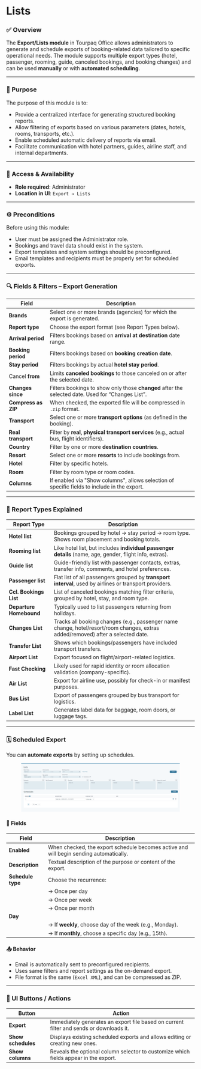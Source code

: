 # Lists

### ✅ Overview

The **Export/Lists module** in Tourpaq Office allows administrators to generate and schedule exports of booking-related data tailored to specific operational needs. The module supports multiple export types (hotel, passenger, rooming, guide, canceled bookings, and booking changes) and can be used **manually** or with **automated scheduling**.

***

### 🎯 Purpose

The purpose of this module is to:

* Provide a centralized interface for generating structured booking reports.
* Allow filtering of exports based on various parameters (dates, hotels, rooms, transports, etc.).
* Enable scheduled automatic delivery of reports via email.
* Facilitate communication with hotel partners, guides, airline staff, and internal departments.

***

### 👤 Access & Availability

* **Role required**: Administrator
* **Location in UI**: `Export → Lists`

***

### ⚙️ Preconditions

Before using this module:

* User must be assigned the Administrator role.
* Bookings and travel data should exist in the system.
* Export templates and system settings should be preconfigured.
* Email templates and recipients must be properly set for scheduled exports.

***

### 🔍 Fields & Filters – Export Generation

| Field               | Description                                                                                       |
| ------------------- | ------------------------------------------------------------------------------------------------- |
| **Brands**          | Select one or more brands (agencies) for which the export is generated.                           |
| **Report type**     | Choose the export format (see Report Types below).                                                |
| **Arrival period**  | Filters bookings based on **arrival at destination** date range.                                  |
| **Booking period**  | Filters bookings based on **booking creation date**.                                              |
| **Stay period**     | Filters bookings by actual **hotel stay period**.                                                 |
|  Cancel **from**    | Limits **canceled bookings** to those canceled on or after the selected date.                     |
| **Changes since**   | Filters bookings to show only those **changed** after the selected date. Used for “Changes List”. |
| **Compress as ZIP** | When checked, the exported file will be compressed in `.zip` format.                              |
| **Transport**       | Select one or more **transport options** (as defined in the booking).                             |
| **Real transport**  | Filter by **real, physical transport services** (e.g., actual bus, flight identifiers).           |
| **Country**         | Filter by one or more **destination countries**.                                                  |
| **Resort**          | Select one or more **resorts** to include bookings from.                                          |
| **Hotel**           | Filter by specific hotels.                                                                        |
| **Room**            | Filter by room type or room codes.                                                                |
| **Columns**         | If enabled via "Show columns", allows selection of specific fields to include in the export.      |

***

### 📄 Report Types Explained

| Report Type             | Description                                                                                                                      |
| ----------------------- | -------------------------------------------------------------------------------------------------------------------------------- |
| **Hotel list**          | Bookings grouped by hotel → stay period → room type. Shows room placement and booking totals.                                    |
| **Rooming list**        | Like hotel list, but includes **individual passenger details** (name, age, gender, flight info, extras).                         |
| **Guide list**          | Guide-friendly list with passenger contacts, extras, transfer info, comments, and hotel preferences.                             |
| **Passenger list**      | Flat list of all passengers grouped by **transport interval**, used by airlines or transport providers.                          |
| **Ccl. Bookings List**  | List of canceled bookings matching filter criteria, grouped by hotel, stay, and room type.                                       |
| **Departure Homebound** | Typically used to list passengers returning from holidays.                                                                       |
| **Changes List**        | Tracks all booking changes (e.g., passenger name change, hotel/resort/room changes, extras added/removed) after a selected date. |
| **Transfer List**       | Shows which bookings/passengers have included transport transfers.                                                               |
| **Airport List**        | Export focused on flight/airport-related logistics.                                                                              |
| **Fast Checking**       | Likely used for rapid identity or room allocation validation (company-specific).                                                 |
| **Air List**            | Export for airline use, possibly for check-in or manifest purposes.                                                              |
| **Bus List**            | Export of passengers grouped by bus transport for logistics.                                                                     |
| **Label List**          | Generates label data for baggage, room doors, or luggage tags.                                                                   |

***

### 🗓️ Scheduled Export

You can **automate exports** by setting up schedules.

<figure><img src="../.gitbook/assets/image (23) (1) (1) (1) (1).png" alt=""><figcaption></figcaption></figure>

#### 📌 Fields

| Field             | Description                                                                            |
| ----------------- | -------------------------------------------------------------------------------------- |
| **Enabled**       | When checked, the export schedule becomes active and will begin sending automatically. |
| **Description**   | Textual description of the purpose or content of the export.                           |
| **Schedule type** | Choose the recurrence:                                                                 |
|                   | → Once per day                                                                         |
|                   | → Once per week                                                                        |
|                   | → Once per month                                                                       |
| **Day**           |                                                                                        |
|                   | → If **weekly**, choose day of the week (e.g., Monday).                                |
|                   | → If **monthly**, choose a specific day (e.g., 15th).                                  |

#### 📤 Behavior

* Email is automatically sent to preconfigured recipients.
* Uses same filters and report settings as the on-demand export.
* File format is the same (`Excel XML`), and can be compressed as ZIP.

***

### 🧰 UI Buttons / Actions

| Button             | Action                                                                                  |
| ------------------ | --------------------------------------------------------------------------------------- |
| **Export**         | Immediately generates an export file based on current filter and sends or downloads it. |
| **Show schedules** | Displays existing scheduled exports and allows editing or creating new ones.            |
| **Show columns**   | Reveals the optional column selector to customize which fields appear in the export.    |

